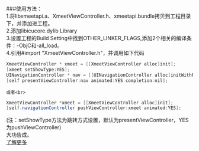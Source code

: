 ###使用方法：<br>
1.将libxmeetapi.a、XmeetViewController.h、xmeetapi.bundle拷贝到工程目录下，并添加进工程。<br>
2.添加libicucore.dylib Library<br>
3.设置工程的Build Setting中找到OTHER_LINKER_FLAGS,添加2个相关的编译条件：-ObjC和-all_load。<br>
4.引用#import "XmeetViewController.h"，并调用如下代码<br>
```JAVA
XmeetViewController * xmeet = [[XmeetViewController alloc]init];
[xmeet setShowType:YES];
UINavigationController * nav = [[UINavigationController alloc]initWithRootViewController:xmeet];
[self presentViewController:nav animated:YES completion:nil];
```
    或者<br>
```JAVA
XmeetViewController *xmeet = [[XmeetViewController alloc]init];
[self.navigationController pushViewController:xmeet animated:YES];
```
(注：setShowType方法为跳转方式设置，默认为presentViewController，YES为pushViewController)<br>
大功告成。 <br>
[了解更多](http://meet.xpro.im)
